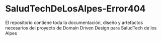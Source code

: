 # SaludTechDeLosAlpes-Error404
El repositorio contiene toda la documentación, diseño y artefactos necesarios del proyecto de Domain Driven Design para SaludTech de los Alpes
